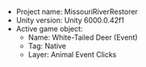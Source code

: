                                                                                                                                                                                                                                                       
<!-- UNITY CODE ASSIST INSTRUCTIONS START -->
- Project name: MissouriRiverRestorer
- Unity version: Unity 6000.0.42f1
- Active game object:
  - Name: White-Tailed Deer (Event)
  - Tag: Native
  - Layer: Animal Event Clicks
<!-- UNITY CODE ASSIST INSTRUCTIONS END -->